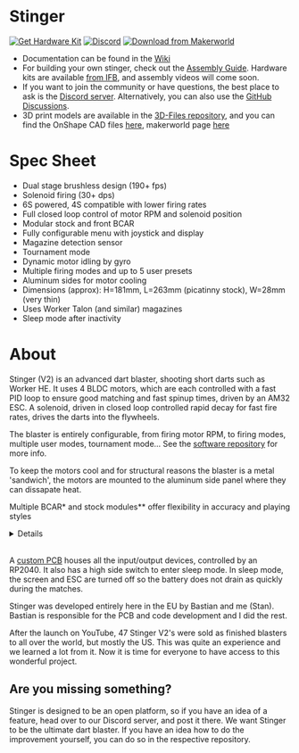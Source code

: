 # Stinger

[![Get Hardware Kit](https://img.shields.io/badge/Get_Hardware_Kit-1e4b6d?style=for-the-badge)](https://ifb.sg/products/project-stinger-v2)
[![Discord](https://img.shields.io/discord/1318280486107480064?style=for-the-badge&logo=discord&logoColor=white&label=Discord&color=5765F2)](https://discord.gg/RR9ZNNtcx3)
[![Download from Makerworld](https://img.shields.io/badge/Makerworld-00ae42?style=for-the-badge)](https://makerworld.com/en/models/1807037-stinger-v2-dual-stage-brushless-nerf-blaster#profileId-1927480)

-   Documentation can be found in the [Wiki](https://github.com/Project-Stinger/Main/wiki)
-   For building your own stinger, check out the [Assembly Guide](https://github.com/Project-Stinger/Stinger-Docs/blob/main/StingerV2AssemblyGuide.pdf). Hardware kits are available [from IFB](https://ifb.sg/products/project-stinger-v2), and assembly videos will come soon.
-   If you want to join the community or have questions, the best place to ask is the [Discord server](https://discord.gg/RR9ZNNtcx3). Alternatively, you can also use the [GitHub Discussions](https://github.com/Project-Stinger/Main/discussions).
-   3D print models are available in the [3D-Files repository](https://github.com/Project-Stinger/3D-Files), and you can find the OnShape CAD files [here](https://cad.onshape.com/documents/ffcb080386f1b38e45048950/w/111deafb99be991b56406227/e/2f9053495b44df3bf5ec6d73?renderMode=0&uiState=68cc3c6873af9957c3936df9), makerworld page [here](https://makerworld.com/en/models/1807037-stinger-v2-dual-stage-brushless-nerf-blaster#profileId-1927480)

# Spec Sheet

-   Dual stage brushless design (190+ fps)
-   Solenoid firing (30+ dps)
-   6S powered, 4S compatible with lower firing rates
-   Full closed loop control of motor RPM and solenoid position
-   Modular stock and front BCAR
-   Fully configurable menu with joystick and display
-   Magazine detection sensor
-   Tournament mode
-   Dynamic motor idling by gyro
-   Multiple firing modes and up to 5 user presets
-   Aluminum sides for motor cooling
-   Dimensions (approx): H=181mm, L=263mm (picatinny stock), W=28mm (very thin)
-   Uses Worker Talon (and similar) magazines
-   Sleep mode after inactivity

# About

Stinger (V2) is an advanced dart blaster, shooting short darts such as Worker HE. It uses 4 BLDC motors, which are each controlled with a fast PID loop to ensure good matching and fast spinup times, driven by an AM32 ESC. A solenoid, driven in closed loop controlled rapid decay for fast fire rates, drives the darts into the flywheels.

The blaster is entirely configurable, from firing motor RPM, to firing modes, multiple user modes, tournament mode... See the [software repository](https://github.com/Project-Stinger/Firmware) for more info.

To keep the motors cool and for structural reasons the blaster is a metal 'sandwich', the motors are mounted to the aluminum side panel where they can dissapate heat.

Multiple BCAR\* and stock modules\*\* offer flexibility in accuracy and playing styles

<details>
*BCAR (Bearing Centered Auto-Rotating) does 2 things. It stabilizes the rear of the dart as it comes out of the barrel (check initial video) causing less random drag, and it provides spin to the dart which then gyroscopically stabilizes it like rifling in a barrel. Right now 3 modules exist, Low Crush (2.7mm), High Crush (3.0mm) and nobcar.

\*\*Current stock modules include: folding stock (with carbon fiber rods), locking stock (same rod system), and picatinny stock. But more can be designed in the future.

</details><br>

A [custom PCB](https://github.com/Project-Stinger/Electronics) houses all the input/output devices, controlled by an RP2040. It also has a high side switch to enter sleep mode. In sleep mode, the screen and ESC are turned off so the battery does not drain as quickly during the matches.

Stinger was developed entirely here in the EU by Bastian and me (Stan). Bastian is responsible for the PCB and code development and I did the rest.

After the launch on YouTube, 47 Stinger V2's were sold as finished blasters to all over the world, but mostly the US. This was quite an experience and we learned a lot from it. Now it is time for everyone to have access to this wonderful project.

## Are you missing something?

Stinger is designed to be an open platform, so if you have an idea of a feature, head over to our Discord server, and post it there. We want Stinger to be the ultimate dart blaster. If you have an idea how to do the improvement yourself, you can do so in the respective repository.
